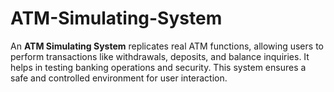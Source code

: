 # ATM-Simulating-System
An **ATM Simulating System** replicates real ATM functions, allowing users to perform transactions like withdrawals, deposits, and balance inquiries. It helps in testing banking operations and security. This system ensures a safe and controlled environment for user interaction.
